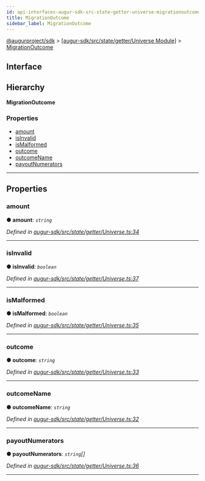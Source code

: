 ```yaml
---
id: api-interfaces-augur-sdk-src-state-getter-universe-migrationoutcome
title: MigrationOutcome
sidebar_label: MigrationOutcome
---
```


[@augurproject/sdk](api-readme.md) > [[augur-sdk/src/state/getter/Universe Module]](api-modules-augur-sdk-src-state-getter-universe-module.md) > [MigrationOutcome](api-interfaces-augur-sdk-src-state-getter-universe-migrationoutcome.md)

## Interface

## Hierarchy

**MigrationOutcome**

### Properties

* [amount](api-interfaces-augur-sdk-src-state-getter-universe-migrationoutcome.md#amount)
* [isInvalid](api-interfaces-augur-sdk-src-state-getter-universe-migrationoutcome.md#isinvalid)
* [isMalformed](api-interfaces-augur-sdk-src-state-getter-universe-migrationoutcome.md#ismalformed)
* [outcome](api-interfaces-augur-sdk-src-state-getter-universe-migrationoutcome.md#outcome)
* [outcomeName](api-interfaces-augur-sdk-src-state-getter-universe-migrationoutcome.md#outcomename)
* [payoutNumerators](api-interfaces-augur-sdk-src-state-getter-universe-migrationoutcome.md#payoutnumerators)

---

## Properties

<a id="amount"></a>

###  amount

**● amount**: *`string`*

*Defined in [augur-sdk/src/state/getter/Universe.ts:34](https://github.com/AugurProject/augur/blob/3727cd4ec9/packages/augur-sdk/src/state/getter/Universe.ts#L34)*

___
<a id="isinvalid"></a>

###  isInvalid

**● isInvalid**: *`boolean`*

*Defined in [augur-sdk/src/state/getter/Universe.ts:37](https://github.com/AugurProject/augur/blob/3727cd4ec9/packages/augur-sdk/src/state/getter/Universe.ts#L37)*

___
<a id="ismalformed"></a>

###  isMalformed

**● isMalformed**: *`boolean`*

*Defined in [augur-sdk/src/state/getter/Universe.ts:35](https://github.com/AugurProject/augur/blob/3727cd4ec9/packages/augur-sdk/src/state/getter/Universe.ts#L35)*

___
<a id="outcome"></a>

###  outcome

**● outcome**: *`string`*

*Defined in [augur-sdk/src/state/getter/Universe.ts:33](https://github.com/AugurProject/augur/blob/3727cd4ec9/packages/augur-sdk/src/state/getter/Universe.ts#L33)*

___
<a id="outcomename"></a>

###  outcomeName

**● outcomeName**: *`string`*

*Defined in [augur-sdk/src/state/getter/Universe.ts:32](https://github.com/AugurProject/augur/blob/3727cd4ec9/packages/augur-sdk/src/state/getter/Universe.ts#L32)*

___
<a id="payoutnumerators"></a>

###  payoutNumerators

**● payoutNumerators**: *`string`[]*

*Defined in [augur-sdk/src/state/getter/Universe.ts:36](https://github.com/AugurProject/augur/blob/3727cd4ec9/packages/augur-sdk/src/state/getter/Universe.ts#L36)*

___

